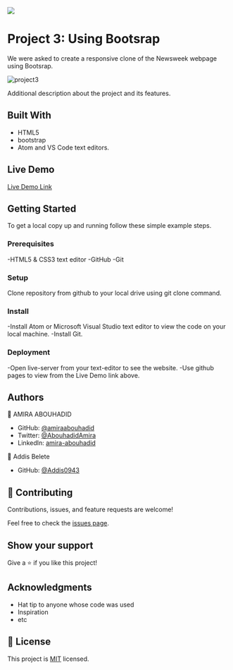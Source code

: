![](https://img.shields.io/badge/Microverse-blueviolet)

# Project 3: Using Bootsrap

We were asked to create a responsive clone of the Newsweek webpage using Bootsrap.

![project3](https://user-images.githubusercontent.com/56790126/109511517-cbac6000-7aab-11eb-8e9d-2c7d0b7788ae.png)

Additional description about the project and its features.

## Built With

- HTML5
- bootstrap
- Atom and VS Code text editors.

## Live Demo

[Live Demo Link](https://amiraabouhadid.github.io/project3/)


## Getting Started
To get a local copy up and running follow these simple example steps.

### Prerequisites
-HTML5 & CSS3 text editor
-GitHub
-Git

### Setup
Clone repository from github to your local drive using git clone command.

### Install
-Install Atom or Microsoft Visual Studio text editor to view the code on your local machine.
-Install Git.

### Deployment
-Open live-server from your text-editor to see the website.
-Use github pages to view from the Live Demo link above.

## Authors

👤 AMIRA ABOUHADID

- GitHub: [@amiraabouhadid](https://github.com/amiraabouhadid)
- Twitter: [@AbouhadidAmira](https://twitter.com/AbouhadidAmira)
- LinkedIn: [amira-abouhadid](https://linkedin.com/amira-abouhadid)


👤 Addis Belete

- GitHub: [@Addis0943](https://github.com/Addis0943)


## 🤝 Contributing

Contributions, issues, and feature requests are welcome!

Feel free to check the [issues page](issues/).

## Show your support

Give a ⭐️ if you like this project!

## Acknowledgments

- Hat tip to anyone whose code was used
- Inspiration
- etc

## 📝 License

This project is [MIT](lic.url) licensed.

